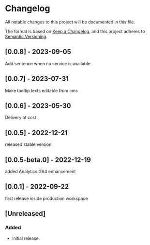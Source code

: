 # Changelog

All notable changes to this project will be documented in this file.

The format is based on [Keep a Changelog](https://keepachangelog.com/en/1.0.0/),
and this project adheres to [Semantic Versioning](https://semver.org/spec/v2.0.0.html).

## [0.0.8] - 2023-09-05
Add sentence when no service is available

## [0.0.7] - 2023-07-31
Make tooltip texts editable from cms

## [0.0.6] - 2023-05-30
Delivery at cost

## [0.0.5] - 2022-12-21
released stable version 

## [0.0.5-beta.0] - 2022-12-19
added Analytics GA4 enhancement

## [0.0.1] - 2022-09-22
first release inside production workspace
## [Unreleased]

### Added
- Initial release.
